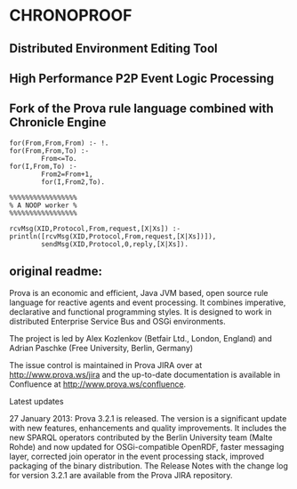 CHRONOPROOF
===========
Distributed Environment Editing Tool
-----------------------------
High Performance P2P Event Logic Processing
-----------------------------
Fork of the **Prova rule language** combined with **Chronicle Engine**
-----------------------

```
for(From,From,From) :- !.
for(From,From,To) :-
        From<=To.
for(I,From,To) :-
        From2=From+1,
        for(I,From2,To).

%%%%%%%%%%%%%%%%% 
% A NOOP worker % 
%%%%%%%%%%%%%%%%% 

rcvMsg(XID,Protocol,From,request,[X|Xs]) :-
println([rcvMsg(XID,Protocol,From,request,[X|Xs])]),
        sendMsg(XID,Protocol,0,reply,[X|Xs]).
```


original readme:
----------------
Prova is an economic and efficient, Java JVM based, open source rule language for reactive agents and event processing. It combines imperative, declarative and functional programming styles. It is designed to work in distributed Enterprise Service Bus and OSGi environments.

The project is led by Alex Kozlenkov (Betfair Ltd., London, England) and Adrian Paschke (Free University, Berlin, Germany)

The issue control is maintained in Prova JIRA over at http://www.prova.ws/jira and the up-to-date documentation is available in Confluence at http://www.prova.ws/confluence.

Latest updates

27 January 2013: Prova 3.2.1 is released. The version is a significant update with new features, enhancements and quality improvements. It includes the new SPARQL operators contributed by the Berlin University team (Malte Rohde) and now updated for OSGi-compatible OpenRDF, faster messaging layer, corrected join operator in the event processing stack, improved packaging of the binary distribution. The Release Notes with the change log for version 3.2.1 are available from the Prova JIRA repository.

